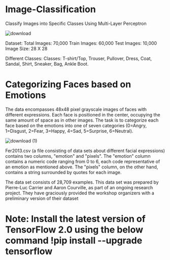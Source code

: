 # Image-Classification
Classify Images into Specific Classes Using Multi-Layer Perceptron

![download](https://user-images.githubusercontent.com/68280910/136708276-2f378e5c-5eaf-407b-a3ae-f09e6b74a335.png)

Dataset: Total Images: 70,000 Train Images: 60,000 Test Images: 10,000 Image Size: 28 X 28

Different Classes: Classes: T-shirt/Top, Trouser, Pullover, Dress, Coat, Sandal, Shirt, Sneaker, Bag, Ankle Boot.

# Categorizing Faces based on Emotions

The data encompasses 48x48 pixel grayscale images of faces with different expressions. Each face is positioned in the center, occupying the same amount of space as in other images. The task is to categorize each face based on the emotions into one of seven categories (0=Angry, 1=Disgust, 2=Fear, 3=Happy, 4=Sad, 5=Surprise, 6=Neutral).

![download (1)](https://user-images.githubusercontent.com/68280910/136708340-fbc58bb1-efbe-4cc9-9957-99ab195ad43c.png)

Fer2013.csv (a file consisting of data sets about different facial expressions) contains two columns, "emotion" and "pixels". The "emotion" column contains a numeric code ranging from 0 to 6, each code representative of an emotion as mentioned above. The "pixels" column, on the other hand, contains a string surrounded by quotes for each image.

The data set consists of 28,709 examples. This data set was prepared by Pierre-Luc Carrier and Aaron Courville, as part of an ongoing research project. They have graciously provided the workshop organizers with a preliminary version of their dataset

# Note: Install the latest version of TensorFlow 2.0 using the below command !pip install --upgrade tensorflow
